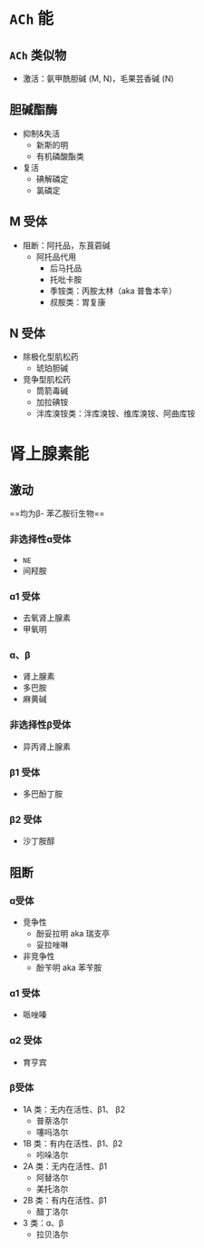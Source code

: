 # `ACh` 能
## `ACh` 类似物
- 激活：氨甲酰胆碱 (M, N)，毛果芸香碱 (N)
## 胆碱酯酶
- 抑制&失活
	- 新斯的明
	- 有机磷酸酯类
- 复活
	- 碘解磷定
	- 氯磷定
## M 受体
- 阻断：阿托品，东茛菪碱
	- 阿托品代用
		- 后马托品
		- 托吡卡胺
		- 季铵类：丙胺太林（aka 普鲁本辛）
		- 叔胺类：胃复康
## N 受体
- 除极化型肌松药
	- 琥珀胆碱
- 竞争型肌松药
	- 筒箭毒碱
	- 加拉碘铵
	- 泮库溴铵类：泮库溴铵、维库溴铵、阿曲库铵
# 肾上腺素能
## 激动

==均为β- 苯乙胺衍生物==

### 非选择性ɑ受体
- `NE`
- 间羟胺
### ɑ1 受体
- 去氧肾上腺素
- 甲氧明
### ɑ、β
- 肾上腺素
- 多巴胺
- 麻黄碱
### 非选择性β受体
- 异丙肾上腺素
### β1 受体
- 多巴酚丁胺
### β2 受体
- 沙丁胺醇
## 阻断
### ɑ受体
- 竞争性
	- 酚妥拉明 aka 瑞支亭
	- 妥拉唑啉
- 非竞争性
	- 酚苄明 aka 苯苄胺
### ɑ1 受体
- 哌唑嗪
### ɑ2 受体
- 育亨宾
### β受体
- 1A 类：无内在活性、β1、 β2
	- 普萘洛尔
	- 噻吗洛尔
- 1B 类：有内在活性、β1、β2
	- 吲哚洛尔
- 2A 类：无内在活性、β1
	- 阿替洛尔
	- 美托洛尔
- 2B 类：有内在活性、β1
	- 醋丁洛尔
- 3 类：ɑ、β
	- 拉贝洛尔
